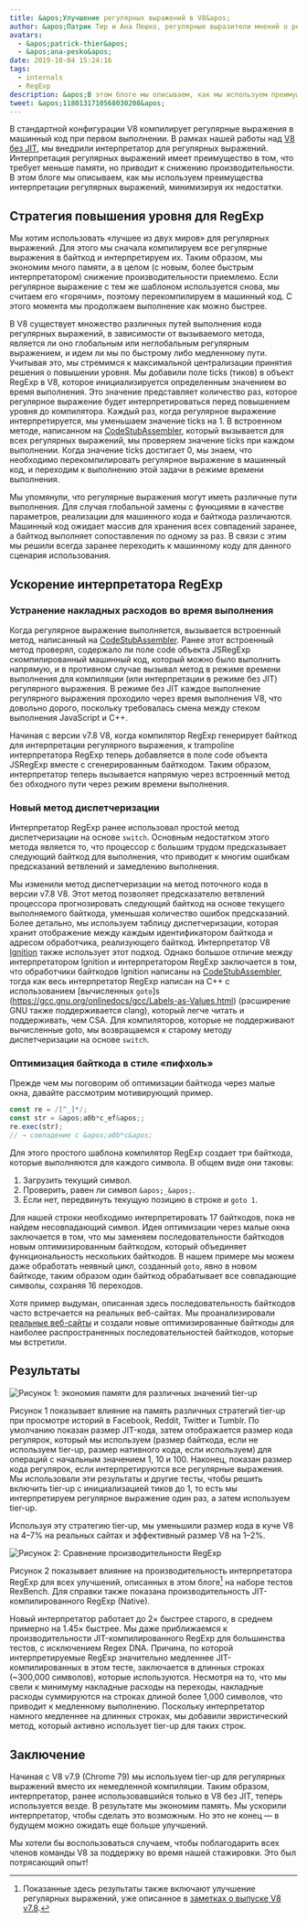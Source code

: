 ```yaml
---
title: &apos;Улучшение регулярных выражений в V8&apos;
author: &apos;Патрик Тир и Ана Пешко, регулярные выразители мнений о регулярных выражениях&apos;
avatars:
  - &apos;patrick-thier&apos;
  - &apos;ana-pesko&apos;
date: 2019-10-04 15:24:16
tags:
  - internals
  - RegExp
description: &apos;В этом блоге мы описываем, как мы используем преимущества интерпретации регулярных выражений и минимизируем недостатки.&apos;
tweet: &apos;1180131710568030208&apos;
---
```

В стандартной конфигурации V8 компилирует регулярные выражения в машинный код при первом выполнении. В рамках нашей работы над [V8 без JIT](/blog/jitless), мы внедрили интерпретатор для регулярных выражений. Интерпретация регулярных выражений имеет преимущество в том, что требует меньше памяти, но приводит к снижению производительности. В этом блоге мы описываем, как мы используем преимущества интерпретации регулярных выражений, минимизируя их недостатки.

<!--truncate-->
## Стратегия повышения уровня для RegExp

Мы хотим использовать «лучшее из двух миров» для регулярных выражений. Для этого мы сначала компилируем все регулярные выражения в байткод и интерпретируем их. Таким образом, мы экономим много памяти, а в целом (с новым, более быстрым интерпретатором) снижение производительности приемлемо. Если регулярное выражение с тем же шаблоном используется снова, мы считаем его «горячим», поэтому перекомпилируем в машинный код. С этого момента мы продолжаем выполнение как можно быстрее.

В V8 существует множество различных путей выполнения кода регулярных выражений, в зависимости от вызываемого метода, является ли оно глобальным или неглобальным регулярным выражением, и идем ли мы по быстрому либо медленному пути. Учитывая это, мы стремимся к максимальной централизации принятия решения о повышении уровня. Мы добавили поле ticks (тиков) в объект RegExp в V8, которое инициализируется определенным значением во время выполнения. Это значение представляет количество раз, которое регулярное выражение будет интерпретироваться перед повышением уровня до компилятора. Каждый раз, когда регулярное выражение интерпретируется, мы уменьшаем значение ticks на 1. В встроенном методе, написанном на [CodeStubAssembler](/blog/csa), который вызывается для всех регулярных выражений, мы проверяем значение ticks при каждом выполнении. Когда значение ticks достигает 0, мы знаем, что необходимо перекомпилировать регулярное выражение в машинный код, и переходим к выполнению этой задачи в режиме времени выполнения.

Мы упомянули, что регулярные выражения могут иметь различные пути выполнения. Для случая глобальной замены с функциями в качестве параметров, реализации для машинного кода и байткода различаются. Машинный код ожидает массив для хранения всех совпадений заранее, а байткод выполняет сопоставления по одному за раз. В связи с этим мы решили всегда заранее переходить к машинному коду для данного сценария использования.

## Ускорение интерпретатора RegExp

### Устранение накладных расходов во время выполнения

Когда регулярное выражение выполняется, вызывается встроенный метод, написанный на [CodeStubAssembler](/blog/csa). Ранее этот встроенный метод проверял, содержало ли поле code объекта JSRegExp скомпилированный машинный код, который можно было выполнить напрямую, и в противном случае вызывал метод в режиме времени выполнения для компиляции (или интерпретации в режиме без JIT) регулярного выражения. В режиме без JIT каждое выполнение регулярного выражения проходило через время выполнения V8, что довольно дорого, поскольку требовалась смена между стеком выполнения JavaScript и C++.

Начиная с версии v7.8 V8, когда компилятор RegExp генерирует байткод для интерпретации регулярного выражения, к trampoline интерпретатора RegExp теперь добавляется в поле code объекта JSRegExp вместе с сгенерированным байткодом. Таким образом, интерпретатор теперь вызывается напрямую через встроенный метод без обходного пути через режим времени выполнения.

### Новый метод диспетчеризации

Интерпретатор RegExp ранее использовал простой метод диспетчеризации на основе `switch`. Основным недостатком этого метода является то, что процессор с большим трудом предсказывает следующий байткод для выполнения, что приводит к многим ошибкам предсказаний ветвлений и замедлению выполнения.

Мы изменили метод диспетчеризации на метод поточного кода в версии v7.8 V8. Этот метод позволяет предсказателю ветвлений процессора прогнозировать следующий байткод на основе текущего выполняемого байткода, уменьшая количество ошибок предсказаний. Более детально, мы используем таблицу диспетчеризации, которая хранит отображение между каждым идентификатором байткода и адресом обработчика, реализующего байткод. Интерпретатор V8 [Ignition](/docs/ignition) также использует этот подход. Однако большое отличие между интерпретатором Ignition и интерпретатором RegExp заключается в том, что обработчики байткодов Ignition написаны на [CodeStubAssembler](/blog/csa), тогда как весь интерпретатор RegExp написан на C++ с использованием [вычисленных `goto`]s (https://gcc.gnu.org/onlinedocs/gcc/Labels-as-Values.html) (расширение GNU также поддерживается clang), который легче читать и поддерживать, чем CSA. Для компиляторов, которые не поддерживают вычисленные goto, мы возвращаемся к старому методу диспетчеризации на основе `switch`.

### Оптимизация байткода в стиле «пифхоль»

Прежде чем мы поговорим об оптимизации байткода через малые окна, давайте рассмотрим мотивирующий пример.

```js
const re = /[^_]*/;
const str = &apos;a0b*c_ef&apos;;
re.exec(str);
// → совпадение с &apos;a0b*c&apos;
```

Для этого простого шаблона компилятор RegExp создает три байткода, которые выполняются для каждого символа. В общем виде они таковы:

1. Загрузить текущий символ.
1. Проверить, равен ли символ `&apos;_&apos;`.
1. Если нет, передвинуть текущую позицию в строке и `goto 1`.

Для нашей строки необходимо интерпретировать 17 байткодов, пока не найдем несовпадающий символ. Идея оптимизации через малые окна заключается в том, что мы заменяем последовательности байткодов новым оптимизированным байткодом, который объединяет функциональность нескольких байткодов. В нашем примере мы можем даже обработать неявный цикл, созданный `goto`, явно в новом байткоде, таким образом один байткод обрабатывает все совпадающие символы, сохраняя 16 переходов.

Хотя пример выдуман, описанная здесь последовательность байткодов часто встречается на реальных веб-сайтах. Мы проанализировали [реальные веб-сайты](/blog/real-world-performance) и создали новые оптимизированные байткоды для наиболее распространенных последовательностей байткодов, которые мы встретили.

## Результаты

![Рисунок 1: экономия памяти для различных значений tier-up](/_img/regexp-tier-up/results-memory.svg)

Рисунок 1 показывает влияние на память различных стратегий tier-up при просмотре историй в Facebook, Reddit, Twitter и Tumblr. По умолчанию показан размер JIT-кода, затем отображается размер кода регулярок, который мы используем (размер байткода, если не используем tier-up, размер нативного кода, если используем) для операций с начальным значением 1, 10 и 100. Наконец, показан размер кода регулярок, если интерпретируются все регулярные выражения. Мы использовали эти результаты и другие тесты, чтобы решить включить tier-up с инициализацией тиков до 1, то есть мы интерпретируем регулярное выражение один раз, а затем используем tier-up.

Используя эту стратегию tier-up, мы уменьшили размер кода в куче V8 на 4–7% на реальных сайтах и эффективный размер V8 на 1–2%.

![Рисунок 2: Сравнение производительности RegExp](/_img/regexp-tier-up/results-speed.svg)

Рисунок 2 показывает влияние на производительность интерпретатора RegExp для всех улучшений, описанных в этом блоге[^strict-bounds] на наборе тестов RexBench. Для справки также показана производительность JIT-компилированного RegExp (Native).

[^strict-bounds]: Показанные здесь результаты также включают улучшение регулярных выражений, уже описанное в [заметках о выпуске V8 v7.8](/blog/v8-release-78#faster-regexp-match-failures).

Новый интерпретатор работает до 2× быстрее старого, в среднем примерно на 1.45× быстрее. Мы даже приближаемся к производительности JIT-компилированного RegExp для большинства тестов, с исключением Regex DNA. Причина, по которой интерпретируемые RegExp значительно медленнее JIT-компилированных в этом тесте, заключается в длинных строках (~300,000 символов), которые используются. Несмотря на то, что мы свели к минимуму накладные расходы на переходы, накладные расходы суммируются на строках длиной более 1,000 символов, что приводит к медленному выполнению. Поскольку интерпретатор намного медленнее на длинных строках, мы добавили эвристический метод, который активно использует tier-up для таких строк.

## Заключение

Начиная с V8 v7.9 (Chrome 79) мы используем tier-up для регулярных выражений вместо их немедленной компиляции. Таким образом, интерпретатор, ранее использовавшийся только в V8 без JIT, теперь используется везде. В результате мы экономим память. Мы ускорили интерпретатор, чтобы сделать это возможным. Но это не конец — в будущем можно ожидать еще больше улучшений.

Мы хотели бы воспользоваться случаем, чтобы поблагодарить всех членов команды V8 за поддержку во время нашей стажировки. Это был потрясающий опыт!
